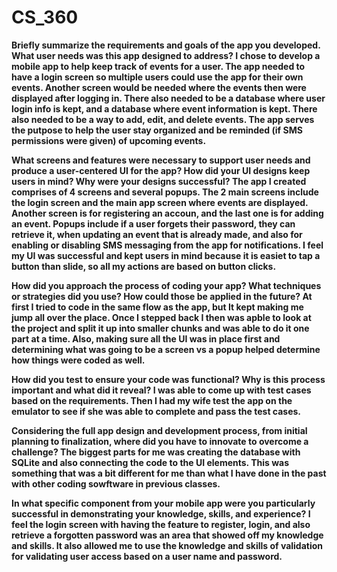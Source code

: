 # CS_360

<b>Briefly summarize the requirements and goals of the app you developed. What user needs was this app designed to address?<b/>
I chose to develop a mobile app to help keep track of events for a user. The app needed to have a login screen so multiple users could use the app for their own events. Another screen would be needed where the events then were displayed after logging in. There also needed to be a database where user login info is kept, and a database where event information is kept. There also needed to be a way to add, edit, and delete events. The app serves the putpose to help the user stay organized and be reminded (if SMS permissions were given) of upcoming events.

What screens and features were necessary to support user needs and produce a user-centered UI for the app? How did your UI designs keep users in mind? Why were your designs successful?
The app I created comprises of 4 screens and several popups. The 2 main screens include the login screen and the main app screen where events are displayed. Another screen is for registering an accoun, and the last one is for adding an event. Popups include if a user forgets their password, they can retrieve it, when updating an event that is already made, and also for enabling or disabling SMS messaging from the app for notifications. I feel my UI was successful and kept users in mind because it is easiet to tap a button than slide, so all my actions are based on button clicks.

How did you approach the process of coding your app? What techniques or strategies did you use? How could those be applied in the future?
At first I tried to code in the same flow as the app, but It kept making me jump all over the place. Once I stepped back I then was apble to look at the project and split it up into smaller chunks and was able to do it one part at a time. Also, making sure all the UI was in place first and determining what was going to be a screen vs a popup helped determine how things were coded as well.

How did you test to ensure your code was functional? Why is this process important and what did it reveal?
I was able to come up with test cases based on the requirements. Then I had my wife test the app on the emulator to see if she was able to complete and pass the test cases.

Considering the full app design and development process, from initial planning to finalization, where did you have to innovate to overcome a challenge?
The biggest parts for me was creating the database with SQLite and also connecting the code to the UI elements. This was something that was a bit different for me than what I have done in the past with other coding sowftware in previous classes.

In what specific component from your mobile app were you particularly successful in demonstrating your knowledge, skills, and experience?
I feel the login screen with having the feature to register, login, and also retrieve a forgotten password was an area that showed off my knowledge and skills. It also allowed me to use the knowledge and skills of validation for validating user access based on a user name and password.
